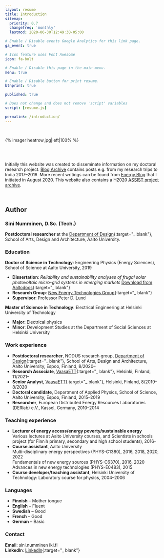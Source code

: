 ```yaml
---
layout: resume
title: Introduction
sitemap:
  priority: 0.7
  changefreq: 'monthly'
  lastmod: 2020-06-30T12:49:30-05:00

# Enable / Disable events Google Analytics for this link page.
ga_event: true

# Icon feature uses Font Awesome
icon: fa-bolt

# Enable / Disable this page in the main menu.
menu: true

# Enable / Disable button for print resume.
btnprint: true

published: true

# Does not change and does not remove 'script' variables
script: [resume.js]

permalink: /introduction/
---
```

<div style="clear:both;"></div>
<br>

{% imager heatrow.jpg|left|100% %}

<div style="clear:both;"></div>
<br>
<br>
<div style="clear:both;"></div>

Initially this website was created to disseminate information on my doctoral research project. [Blog Archive](https://sininumminen.fi/archive) contains posts e.g. from my research trips to India 2017–2019. More recent writings can be found from [Energy Blog](https://sininumminen.fi/blog) that I initiated in August 2020. This website also contains a H2020 [ASSIST project archive](https://sininumminen.fi/publications).

<div style="clear:both;"></div>
<br>

<div style="clear:both;"></div>

## Author

### Sini Numminen, D.Sc. (Tech.)

**Postdoctoral researcher** at the [Department of Design](https://www.aalto.fi/en/department-of-design){:target="_ blank"}, School of Arts, Design and Architecture, Aalto University.<br>

### Education

**Doctor of Science in Technology**: Engineering Physics (Energy Sciences), School of Science at Aalto University, 2019<br>
* **Dissertation**: <i>Reliability and sustainability analyses of frugal solar photovoltaic micro-grid systems in emerging markets</i> [Download from Aaltodocs](https://aaltodoc.aalto.fi/handle/123456789/37842){:target="_ blank"}
* **Research Group**: [New Energy Technologies Group](http://newenergy.physics.aalto.fi){:target="_ blank"}<br>
* **Supervisor**: Professor Peter D. Lund<br>  

**Master of Science in Technology**: Electrical Engineering at Helsinki University of Technology<br>
* **Major**: Electrical physics
* **Minor**: Development Studies at the Department of Social Sciences at Helsinki University <br>

### Work experience

* **Postdoctoral researcher**, NODUS research group, [Department of Design](https://www.aalto.fi/en/department-of-design){:target="_ blank"}, School of Arts, Design and Architecture, Aalto University, Espoo, Finland, 8/2020–<br>
* **Research Associate**, [VaasaETT](http://www.vaasaett.com){:target="_ blank"}, Helsinki, Finland, 11/2021–<br>
* **Senior Analyst**, [VaasaETT](http://www.vaasaett.com){:target="_ blank"}, Helsinki, Finland, 8/2019–8/2020<br>
* **Doctoral candidate**, Department of Applied Physics, School of Science, Aalto University, Espoo, Finland, 2015–2019<br>
* **Researcher**, European Distributed Energy Resources Laboratories (DERlab) e.V., Kassel, Germany, 2010–2014<br>

### Teaching experience

* **Lecturer of energy access/energy poverty/sustainable energy**<br> Various lectures at Aalto University courses, and Scientists in schools project (for Finnih primary, secondary and high school students), 2016–
* **Course assistant**, Aalto University<br>
Multi-disciplinary energy perspectives (PHYS-C1380), 2016, 2018, 2020, 2022<br>
Fundamentals of new energy sources (PHYS-C6370), 2016, 2020<br>
Advances in new energy technologies (PHYS-E0483), 2015<br>
* **Course developer/teaching assistant**, Helsinki University of Technology: Laboratory course for physics, 2004–2006

### Languages

* **Finnish** – Mother tongue
* **English** – Fluent
* **Swedish** – Good
* **French** – Good
* **German** – Basic

### Contact
**Email**: sini.numminen iki.fi<br>
**LinkedIn**: [LinkedIn](http://linkedin.com/in/sininumminen){:target="_ blank"} <br>
